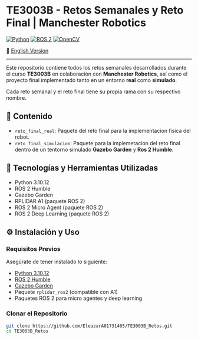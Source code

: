 # TE3003B - Retos Semanales y Reto Final | Manchester Robotics

[![Python](https://img.shields.io/badge/Python-3.10.12-blue?logo=python)](https://www.python.org/)
[![ROS 2](https://img.shields.io/badge/ROS%202-Humble-success?logo=ros)](https://docs.ros.org/en/humble/index.html)
[![OpenCV](https://img.shields.io/badge/OpenCV-Computer%20Vision-critical?logo=opencv)](https://opencv.org/)

📄 [English Version](README_EN.md)

---

Este repositorio contiene todos los retos semanales desarrollados durante el curso **TE3003B** en colaboración con **Manchester Robotics**, así como el proyecto final implementado tanto en un entorno **real** como **simulado**.

Cada reto semanal y el reto final tiene su propia rama con su respectivo nombre.

## 📁 Contenido
 
- `reto_final_real`: Paquete del reto final para la implementacion fisica del robot.
- `reto_final_simulacion`: Paquete para la implemetacion del reto final dentro de un tentorno simulado **Gazebo Garden** y **Ros 2 Humble**.

## 🧰 Tecnologías y Herramientas Utilizadas

- Python 3.10.12
- ROS 2 Humble
- Gazebo Garden
- RPLIDAR A1 (paquete ROS 2)
- ROS 2 Micro Agent (paquete ROS 2)
- ROS 2 Deep Learning (paquete ROS 2)

## ⚙️ Instalación y Uso

### Requisitos Previos

Asegúrate de tener instalado lo siguiente:

- [Python 3.10.12](https://www.python.org/)
- [ROS 2 Humble](https://docs.ros.org/en/humble/index.html)
- [Gazebo Garden](https://gazebosim.org/)
- Paquete `rplidar_ros2` (compatible con A1)
- Paquetes ROS 2 para micro agentes y deep learning

### Clonar el Repositorio

```bash
git clone https://github.com/EleazarA01731405/TE3003B_Retos.git
cd TE3003B_Retos
